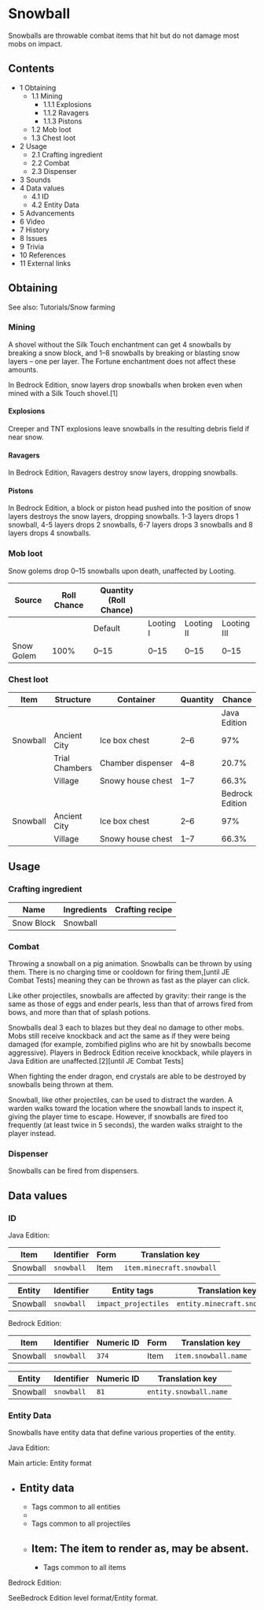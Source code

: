# Snowball
Snowballs are throwable combat items that hit but do not damage most mobs on impact.

## Contents
- 1 Obtaining
	- 1.1 Mining
		- 1.1.1 Explosions
		- 1.1.2 Ravagers
		- 1.1.3 Pistons
	- 1.2 Mob loot
	- 1.3 Chest loot
- 2 Usage
	- 2.1 Crafting ingredient
	- 2.2 Combat
	- 2.3 Dispenser
- 3 Sounds
- 4 Data values
	- 4.1 ID
	- 4.2 Entity Data
- 5 Advancements
- 6 Video
- 7 History
- 8 Issues
- 9 Trivia
- 10 References
- 11 External links

## Obtaining
See also: Tutorials/Snow farming

### Mining
A shovel without the Silk Touch enchantment can get 4 snowballs by breaking a snow block, and 1–8 snowballs by breaking or blasting snow layers – one per layer. The Fortune enchantment does not affect these amounts.

In Bedrock Edition, snow layers drop snowballs when broken even when mined with a Silk Touch shovel.[1]

#### Explosions
Creeper and TNT explosions leave snowballs in the resulting debris field if near snow.

#### Ravagers
In Bedrock Edition, Ravagers destroy snow layers, dropping snowballs.

#### Pistons
In Bedrock Edition, a block or piston head pushed into the position of snow layers destroys the snow layers, dropping snowballs. 1-3 layers drops 1 snowball, 4-5 layers drops 2 snowballs, 6-7 layers drops 3 snowballs and 8 layers drops 4 snowballs.

### Mob loot
Snow golems drop 0–15 snowballs upon death, unaffected by Looting.

| Source     | Roll Chance | Quantity (Roll Chance) |           |            |             |
|------------|-------------|------------------------|-----------|------------|-------------|
|            |             | Default                | Looting I | Looting II | Looting III |
| Snow Golem | 100%        | 0–15                   | 0–15      | 0–15       | 0–15        |

### Chest loot
| Item     | Structure      | Container         | Quantity | Chance          |
|----------|----------------|-------------------|----------|-----------------|
|          |                |                   |          | Java Edition    |
| Snowball | Ancient City   | Ice box chest     | 2–6      | 97%             |
|          | Trial Chambers | Chamber dispenser | 4–8      | 20.7%           |
|          | Village        | Snowy house chest | 1–7      | 66.3%           |
|          |                |                   |          | Bedrock Edition |
| Snowball | Ancient City   | Ice box chest     | 2–6      | 97%             |
|          | Village        | Snowy house chest | 1–7      | 66.3%           |

## Usage
### Crafting ingredient
| Name       | Ingredients | Crafting recipe |
|------------|-------------|-----------------|
| Snow Block | Snowball    |                 |

### Combat
Throwing a snowball on a pig animation.
Snowballs can be thrown by using them. There is no charging time or cooldown for firing them,‌[until JE Combat Tests] meaning they can be thrown as fast as the player can click.

Like other projectiles, snowballs are affected by gravity: their range is the same as those of eggs and ender pearls, less than that of arrows fired from bows, and more than that of splash potions.

Snowballs deal 3 each to blazes but they deal no damage to other mobs. Mobs still receive knockback and act the same as if they were being damaged (for example, zombified piglins who are hit by snowballs become aggressive). Players in Bedrock Edition receive knockback, while players in Java Edition are unaffected.[2]‌[until JE Combat Tests]

When fighting the ender dragon, end crystals are able to be destroyed by snowballs being thrown at them.

Snowball, like other projectiles, can be used to distract the warden. A warden walks toward the location where the snowball lands to inspect it, giving the player time to escape. However, if snowballs are fired too frequently (at least twice in 5 seconds), the warden walks straight to the player instead.

### Dispenser
Snowballs can be fired from dispensers.

## Data values
### ID
Java Edition:

| Item     | Identifier | Form | Translation key           |
|----------|------------|------|---------------------------|
| Snowball | `snowball` | Item | `item.minecraft.snowball` |

| Entity   | Identifier | Entity tags          | Translation key             |
|----------|------------|----------------------|-----------------------------|
| Snowball | `snowball` | `impact_projectiles` | `entity.minecraft.snowball` |

Bedrock Edition:

| Item     | Identifier | Numeric ID | Form | Translation key      |
|----------|------------|------------|------|----------------------|
| Snowball | `snowball` | `374`      | Item | `item.snowball.name` |

| Entity   | Identifier | Numeric ID | Translation key        |
|----------|------------|------------|------------------------|
| Snowball | `snowball` | `81`       | `entity.snowball.name` |

### Entity Data
Snowballs have entity data that define various properties of the entity.

Java Edition:

Main article: Entity format
- Entity data
	- 
	- Tags common to all entities
	- 
	- Tags common to all projectiles
	- Item: The item to render as, may be absent.
		- 
		- Tags common to all items

Bedrock Edition:

SeeBedrock Edition level format/Entity format.
